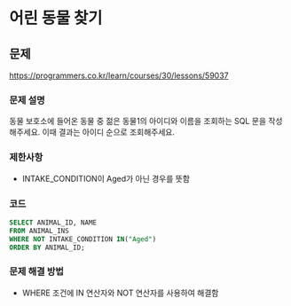# 어린 동물 찾기

## 문제

https://programmers.co.kr/learn/courses/30/lessons/59037

### 문제 설명

동물 보호소에 들어온 동물 중 젊은 동물1의 아이디와 이름을 조회하는 SQL 문을 작성해주세요. 이때 결과는 아이디 순으로 조회해주세요.

### 제한사항

* INTAKE_CONDITION이 Aged가 아닌 경우를 뜻함

### 코드

``` sql
SELECT ANIMAL_ID, NAME
FROM ANIMAL_INS
WHERE NOT INTAKE_CONDITION IN("Aged")
ORDER BY ANIMAL_ID;
```

### 문제 해결 방법

* WHERE 조건에 IN 연산자와 NOT 연산자를 사용하여 해결함
